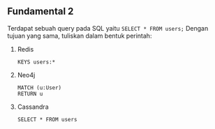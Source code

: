 ## Fundamental 2

Terdapat sebuah query pada SQL yaitu `SELECT * FROM users;`
Dengan tujuan yang sama, tuliskan dalam bentuk perintah:

1. Redis
   ```
   KEYS users:*
   ```
2. Neo4j
   ```
   MATCH (u:User)
   RETURN u
   ```
3. Cassandra
   ```
   SELECT * FROM users
   ```
